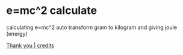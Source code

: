 # e=mc^2 calculate
calculating e=mc^2 auto transform gram to kilogram and giving joule (energy)

[Thank you | credits](THANKYOU.md)
